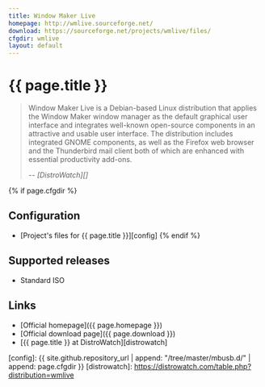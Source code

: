 ```yaml
---
title: Window Maker Live
homepage: http://wmlive.sourceforge.net/
download: https://sourceforge.net/projects/wmlive/files/
cfgdir: wmlive
layout: default
---
```


# {{ page.title }}

> Window Maker Live is a Debian-based Linux distribution that applies the Window
> Maker window manager as the default graphical user interface and integrates
> well-known open-source components in an attractive and usable user interface.
> The distribution includes integrated GNOME components, as well as the Firefox
> web browser and the Thunderbird mail client both of which are enhanced with
> essential productivity add-ons.
>
> -- <cite markdown="1">[DistroWatch][]</cite>


{% if page.cfgdir %}
## Configuration

- [Project's files for {{ page.title }}][config]
{% endif %}


## Supported releases

- Standard ISO


## Links

- [Official homepage]({{ page.homepage }})
- [Official download page]({{ page.download }})
- [{{ page.title }} at DistroWatch][distrowatch]


[config]: {{ site.github.repository_url | append: "/tree/master/mbusb.d/" | append: page.cfgdir }}
[distrowatch]: https://distrowatch.com/table.php?distribution=wmlive
